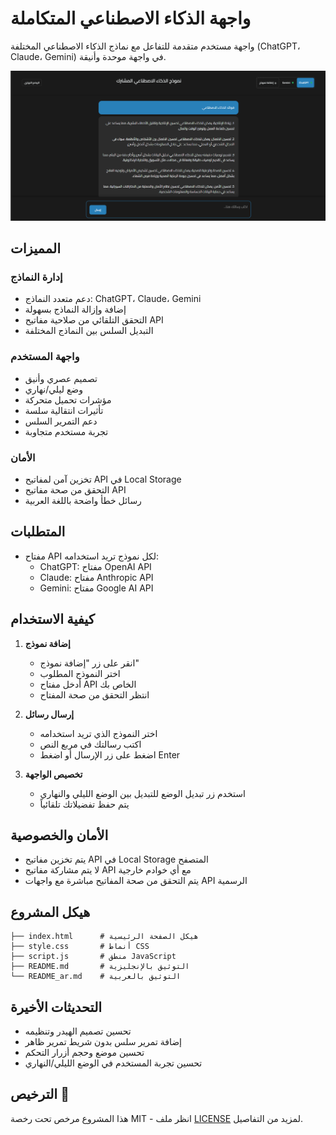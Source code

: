 # واجهة الذكاء الاصطناعي المتكاملة

واجهة مستخدم متقدمة للتفاعل مع نماذج الذكاء الاصطناعي المختلفة (ChatGPT، Claude، Gemini) في واجهة موحدة وأنيقة.

![واجهة المشروع](images/screenshot.png)

## المميزات

### إدارة النماذج
- دعم متعدد النماذج: ChatGPT، Claude، Gemini
- إضافة وإزالة النماذج بسهولة
- التحقق التلقائي من صلاحية مفاتيح API
- التبديل السلس بين النماذج المختلفة

### واجهة المستخدم
- تصميم عصري وأنيق
- وضع ليلي/نهاري
- مؤشرات تحميل متحركة
- تأثيرات انتقالية سلسة
- دعم التمرير السلس
- تجربة مستخدم متجاوبة

### الأمان
- تخزين آمن لمفاتيح API في Local Storage
- التحقق من صحة مفاتيح API
- رسائل خطأ واضحة باللغة العربية

## المتطلبات
- مفتاح API لكل نموذج تريد استخدامه:
  - ChatGPT: مفتاح OpenAI API
  - Claude: مفتاح Anthropic API
  - Gemini: مفتاح Google AI API

## كيفية الاستخدام

1. **إضافة نموذج**
   - انقر على زر "إضافة نموذج"
   - اختر النموذج المطلوب
   - أدخل مفتاح API الخاص بك
   - انتظر التحقق من صحة المفتاح

2. **إرسال رسائل**
   - اختر النموذج الذي تريد استخدامه
   - اكتب رسالتك في مربع النص
   - اضغط على زر الإرسال أو اضغط Enter

3. **تخصيص الواجهة**
   - استخدم زر تبديل الوضع للتبديل بين الوضع الليلي والنهاري
   - يتم حفظ تفضيلاتك تلقائياً

## الأمان والخصوصية
- يتم تخزين مفاتيح API في Local Storage المتصفح
- لا يتم مشاركة مفاتيح API مع أي خوادم خارجية
- يتم التحقق من صحة المفاتيح مباشرة مع واجهات API الرسمية

## هيكل المشروع
```
├── index.html      # هيكل الصفحة الرئيسية
├── style.css       # أنماط CSS
├── script.js       # منطق JavaScript
├── README.md       # التوثيق بالإنجليزية
└── README_ar.md    # التوثيق بالعربية
```

## التحديثات الأخيرة
- تحسين تصميم الهيدر وتنظيمه
- إضافة تمرير سلس بدون شريط تمرير ظاهر
- تحسين موضع وحجم أزرار التحكم
- تحسين تجربة المستخدم في الوضع الليلي/النهاري

## الترخيص 📝

هذا المشروع مرخص تحت رخصة MIT - انظر ملف [LICENSE](LICENSE) لمزيد من التفاصيل.